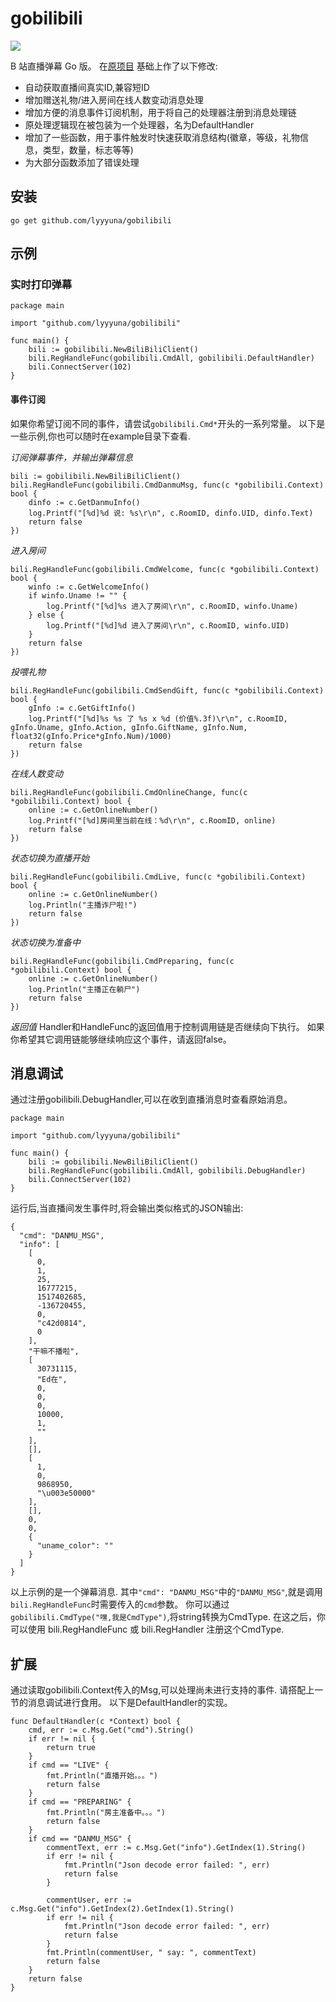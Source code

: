 # gobilibili
![](https://ws1.sinaimg.cn/large/521c75dcly1fo040yjlaij20g90a6myb.jpg)

B 站直播弹幕 Go 版。
在[原项目](https://github.com/lyyyuna/gobilibili) 基础上作了以下修改:

* 自动获取直播间真实ID,兼容短ID
* 增加赠送礼物/进入房间在线人数变动消息处理
* 增加方便的消息事件订阅机制，用于将自己的处理器注册到消息处理链
* 原处理逻辑现在被包装为一个处理器，名为DefaultHandler
* 增加了一些函数，用于事件触发时快速获取消息结构(徽章，等级，礼物信息，类型，数量，标志等等)
* 为大部分函数添加了错误处理

## 安装
```
go get github.com/lyyyuna/gobilibili
``` 
## 示例

### 实时打印弹幕

```
package main

import "github.com/lyyyuna/gobilibili"

func main() {
	bili := gobilibili.NewBiliBiliClient()
	bili.RegHandleFunc(gobilibili.CmdAll, gobilibili.DefaultHandler)
	bili.ConnectServer(102)
}
```
#### 事件订阅
如果你希望订阅不同的事件，请尝试`gobilibili.Cmd*`开头的一系列常量。
以下是一些示例,你也可以随时在example目录下查看.


*订阅弹幕事件，并输出弹幕信息*

```
bili := gobilibili.NewBiliBiliClient()
bili.RegHandleFunc(gobilibili.CmdDanmuMsg, func(c *gobilibili.Context) bool {
	dinfo := c.GetDanmuInfo()
	log.Printf("[%d]%d 说: %s\r\n", c.RoomID, dinfo.UID, dinfo.Text)
	return false
})
```

*进入房间*

```
bili.RegHandleFunc(gobilibili.CmdWelcome, func(c *gobilibili.Context) bool {
	winfo := c.GetWelcomeInfo()
	if winfo.Uname != "" {
		log.Printf("[%d]%s 进入了房间\r\n", c.RoomID, winfo.Uname)
	} else {
		log.Printf("[%d]%d 进入了房间\r\n", c.RoomID, winfo.UID)
	}
	return false
})
```
*投喂礼物*

```
bili.RegHandleFunc(gobilibili.CmdSendGift, func(c *gobilibili.Context) bool {
	gInfo := c.GetGiftInfo()
	log.Printf("[%d]%s %s 了 %s x %d (价值%.3f)\r\n", c.RoomID, gInfo.Uname, gInfo.Action, gInfo.GiftName, gInfo.Num, float32(gInfo.Price*gInfo.Num)/1000)
	return false
})
```
*在线人数变动*

```
bili.RegHandleFunc(gobilibili.CmdOnlineChange, func(c *gobilibili.Context) bool {
	online := c.GetOnlineNumber()
	log.Printf("[%d]房间里当前在线：%d\r\n", c.RoomID, online)
	return false
})
```
*状态切换为直播开始*

```
bili.RegHandleFunc(gobilibili.CmdLive, func(c *gobilibili.Context) bool {
	online := c.GetOnlineNumber()
	log.Println("主播诈尸啦!")
	return false
})
```
*状态切换为准备中*

```
bili.RegHandleFunc(gobilibili.CmdPreparing, func(c *gobilibili.Context) bool {
	online := c.GetOnlineNumber()
	log.Println("主播正在躺尸")
	return false
})
```
*返回值*
Handler和HandleFunc的返回值用于控制调用链是否继续向下执行。 
如果你希望其它调用链能够继续响应这个事件，请返回false。

## 消息调试
通过注册gobilibili.DebugHandler,可以在收到直播消息时查看原始消息。

```
package main

import "github.com/lyyyuna/gobilibili"

func main() {
	bili := gobilibili.NewBiliBiliClient()
	bili.RegHandleFunc(gobilibili.CmdAll, gobilibili.DebugHandler)
	bili.ConnectServer(102)
}
```
运行后,当直播间发生事件时,将会输出类似格式的JSON输出:

```
{
  "cmd": "DANMU_MSG",
  "info": [
    [
      0,
      1,
      25,
      16777215,
      1517402685,
      -136720455,
      0,
      "c42d0814",
      0
    ],
    "干嘛不播啦",
    [
      30731115,
      "Ed在",
      0,
      0,
      0,
      10000,
      1,
      ""
    ],
    [],
    [
      1,
      0,
      9868950,
      "\u003e50000"
    ],
    [],
    0,
    0,
    {
      "uname_color": ""
    }
  ]
}
```
以上示例的是一个弹幕消息.
其中`"cmd": "DANMU_MSG"`中的`"DANMU_MSG"`,就是调用`bili.RegHandleFunc`时需要传入的`cmd`参数。
你可以通过`gobilibili.CmdType("嘿,我是CmdType")`,将string转换为CmdType.
在这之后，你可以使用 bili.RegHandleFunc 或 bili.RegHandler 注册这个CmdType.

## 扩展
通过读取gobilibili.Context传入的Msg,可以处理尚未进行支持的事件.
请搭配上一节的消息调试进行食用。
以下是DefaultHandler的实现。

```
func DefaultHandler(c *Context) bool {
	cmd, err := c.Msg.Get("cmd").String()
	if err != nil {
		return true
	}
	if cmd == "LIVE" {
		fmt.Println("直播开始。。。")
		return false
	}
	if cmd == "PREPARING" {
		fmt.Println("房主准备中。。。")
		return false
	}
	if cmd == "DANMU_MSG" {
		commentText, err := c.Msg.Get("info").GetIndex(1).String()
		if err != nil {
			fmt.Println("Json decode error failed: ", err)
			return false
		}

		commentUser, err := c.Msg.Get("info").GetIndex(2).GetIndex(1).String()
		if err != nil {
			fmt.Println("Json decode error failed: ", err)
			return false
		}
		fmt.Println(commentUser, " say: ", commentText)
		return false
	}
	return false
}
```






